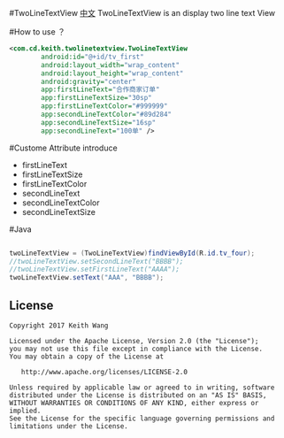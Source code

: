 #TwoLineTextView [中文](https://github.com/cenyuankeith/TwoLineTextView/blob/master/README_CN.md)
TwoLineTextView is an display two line text View

#How to use ？
```XML
<com.cd.keith.twolinetextview.TwoLineTextView
        android:id="@+id/tv_first"
        android:layout_width="wrap_content"
        android:layout_height="wrap_content"
        android:gravity="center"
        app:firstLineText="合作商家订单"
        app:firstLineTextSize="30sp"
        app:firstLineTextColor="#999999"
        app:secondLineTextColor="#89d284"
        app:secondLineTextSize="16sp"
        app:secondLineText="100单" />
```
#Custome Attribute introduce
* firstLineText
* firstLineTextSize
* firstLineTextColor
* secondLineText
* secondLineTextColor
* secondLineTextSize

#Java
```java

twoLineTextView = (TwoLineTextView)findViewById(R.id.tv_four);
//twoLineTextView.setSecondLineText("BBBB");
//twoLineTextView.setFirstLineText("AAAA");
twoLineTextView.setText("AAA", "BBBB");

```
## License

    Copyright 2017 Keith Wang

    Licensed under the Apache License, Version 2.0 (the "License");
    you may not use this file except in compliance with the License.
    You may obtain a copy of the License at

       http://www.apache.org/licenses/LICENSE-2.0

    Unless required by applicable law or agreed to in writing, software
    distributed under the License is distributed on an "AS IS" BASIS,
    WITHOUT WARRANTIES OR CONDITIONS OF ANY KIND, either express or implied.
    See the License for the specific language governing permissions and
    limitations under the License.